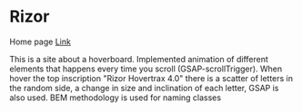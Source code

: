 # Rizor
Home page
[Link](https://rizor-app.netlify.app/)

This is a site about a hoverboard. Implemented animation of different elements that happens every time you scroll (GSAP-scrollTrigger). When hover the top inscription "Rizor Hovertrax 4.0" there is a scatter of letters in the random side, a change in size and inclination of each letter, GSAP is also used. BEM methodology is used for naming classes
